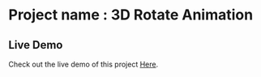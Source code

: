 # Project name : 3D Rotate Animation

## Live Demo

Check out the live demo of this project [Here](https://3d-rotate-css-only.vercel.app).